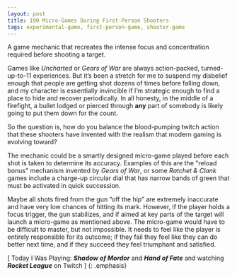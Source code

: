```yaml
---
layout: post
title: 190 Micro-Games During First-Person Shooters
tags: experimental-game, first-person-game, shooter-game
---
```

A game mechanic that recreates the intense focus and concentration required before shooting a target.

Games like *Uncharted* or *Gears of War* are always action-packed, turned-up-to-11 experiences.  But it’s been a stretch for me to suspend my disbelief enough that people are getting shot dozens of times before falling down, and my character is essentially invincible if I’m strategic enough to find a place to hide and recover periodically.  In all honesty, in the middle of a firefight, a bullet lodged or pierced through **any** part of somebody is likely going to put them down for the count.

So the question is, how do you balance the blood-pumping twitch action that these shooters have invented with the realism that modern gaming is evolving toward?

The mechanic could be a smartly designed micro-game played before each shot is taken to determine its accuracy.  Examples of this are the "reload bonus" mechanism invented by *Gears of War*, or some *Ratchet & Clank* games include a charge-up circular dial that has narrow bands of green that must be activated in quick succession.

Maybe all shots fired from the gun “off the hip” are extremely inaccurate and have very low chances of hitting its mark.  However, if the player holds a focus trigger, the gun stabilizes, and if aimed at key parts of the target will launch a micro-game as mentioned above.  The micro-game would have to be difficult to master, but not impossible.  It needs to feel like the player is entirely responsible for its outcome; if they fail they feel like they can do better next time, and if they succeed they feel triumphant and satisfied.

[ Today I Was Playing: ***Shadow of Mordor*** and ***Hand of Fate*** and watching ***Rocket League*** on Twitch ]
{: .emphasis}

